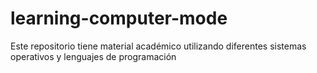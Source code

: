 # learning-computer-mode
Este repositorio tiene material académico utilizando diferentes sistemas operativos y lenguajes de programación 
